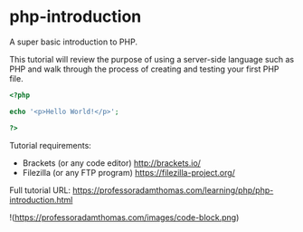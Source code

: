 # php-introduction
A super basic introduction to PHP.

This tutorial will review the purpose of using a server-side language such as PHP and walk through the process of creating and testing your first PHP file. 

```php
<?php 

echo '<p>Hello World!</p>';

?>
```

Tutorial requirements:

* Brackets (or any code editor) http://brackets.io/
* Filezilla (or any FTP program) https://filezilla-project.org/

Full tutorial URL: https://professoradamthomas.com/learning/php/php-introduction.html

!(https://professoradamthomas.com/images/code-block.png)